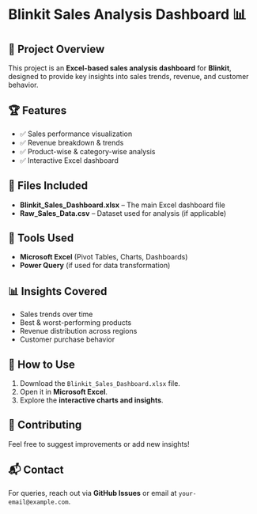 # Blinkit Sales Analysis Dashboard 📊

## 📌 Project Overview
This project is an **Excel-based sales analysis dashboard** for **Blinkit**, designed to provide key insights into sales trends, revenue, and customer behavior.

## 🏆 Features
- ✅ Sales performance visualization  
- ✅ Revenue breakdown & trends  
- ✅ Product-wise & category-wise analysis  
- ✅ Interactive Excel dashboard  

## 📂 Files Included
- **Blinkit_Sales_Dashboard.xlsx** – The main Excel dashboard file  
- **Raw_Sales_Data.csv** – Dataset used for analysis (if applicable)  

## 🔧 Tools Used
- **Microsoft Excel** (Pivot Tables, Charts, Dashboards)  
- **Power Query** (if used for data transformation)  

## 📊 Insights Covered
- Sales trends over time  
- Best & worst-performing products  
- Revenue distribution across regions  
- Customer purchase behavior  

## 🚀 How to Use
1. Download the `Blinkit_Sales_Dashboard.xlsx` file.  
2. Open it in **Microsoft Excel**.  
3. Explore the **interactive charts and insights**.  

## 🤝 Contributing
Feel free to suggest improvements or add new insights!  

## 📬 Contact
For queries, reach out via **GitHub Issues** or email at `your-email@example.com`.  
